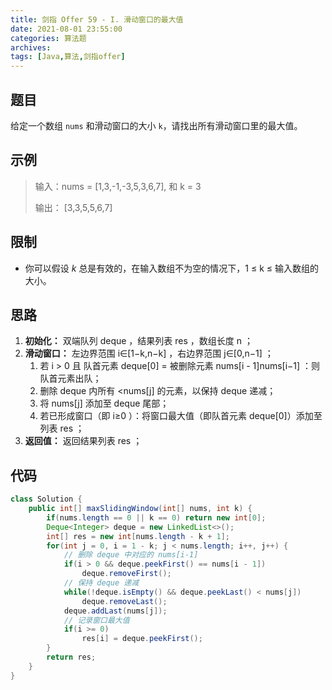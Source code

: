 ```yaml
---
title: 剑指 Offer 59 - I. 滑动窗口的最大值
date: 2021-08-01 23:55:00
categories: 算法题
archives:
tags: [Java,算法,剑指offer]
---
```


## 题目

给定一个数组 `nums` 和滑动窗口的大小 `k`，请找出所有滑动窗口里的最大值。

## 示例

> 输入：nums = [1,3,-1,-3,5,3,6,7], 和 k = 3
> 
>输出： [3,3,5,5,6,7] 

<!--more-->

## 限制

- 你可以假设 *k* 总是有效的，在输入数组不为空的情况下，1 ≤ k ≤ 输入数组的大小。

## 思路

1. **初始化：** 双端队列 deque ，结果列表 res ，数组长度 n ；
2. **滑动窗口：** 左边界范围 i∈[1−k,n−k] ，右边界范围 j∈[0,n−1] ；
   1. 若 i > 0 且 队首元素 deque[0] = 被删除元素 nums[i - 1]nums[i−1] ：则队首元素出队；
   2. 删除 deque 内所有 <nums[j] 的元素，以保持 deque 递减；
   3. 将 nums[j] 添加至 deque 尾部；
   4. 若已形成窗口（即 i≥0 ）：将窗口最大值（即队首元素 deque[0]）添加至列表 res ；
3. **返回值：** 返回结果列表 res ；

## 代码

```java
class Solution {
    public int[] maxSlidingWindow(int[] nums, int k) {
        if(nums.length == 0 || k == 0) return new int[0];
        Deque<Integer> deque = new LinkedList<>();
        int[] res = new int[nums.length - k + 1];
        for(int j = 0, i = 1 - k; j < nums.length; i++, j++) {
            // 删除 deque 中对应的 nums[i-1]
            if(i > 0 && deque.peekFirst() == nums[i - 1])
                deque.removeFirst();
            // 保持 deque 递减
            while(!deque.isEmpty() && deque.peekLast() < nums[j])
                deque.removeLast();
            deque.addLast(nums[j]);
            // 记录窗口最大值
            if(i >= 0)
                res[i] = deque.peekFirst();
        }
        return res;
    }
}
```

